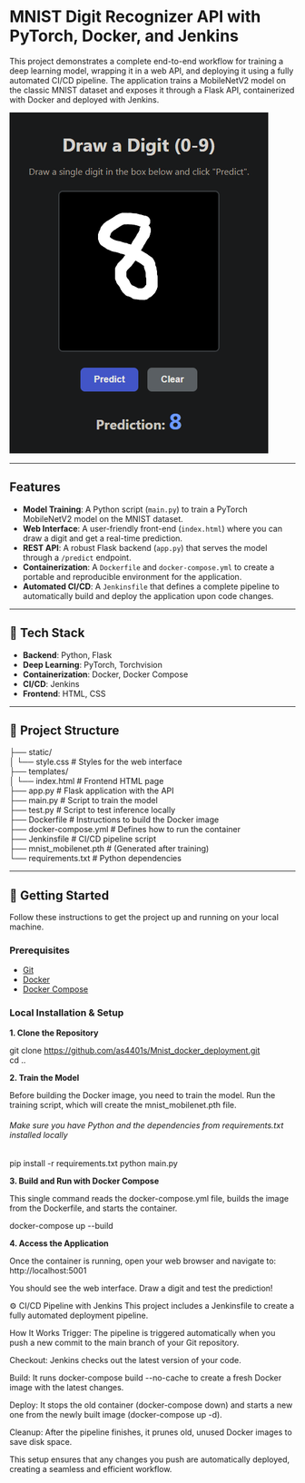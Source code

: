 # MNIST Digit Recognizer API with PyTorch, Docker, and Jenkins

This project demonstrates a complete end-to-end workflow for training a deep learning model, wrapping it in a web API, and deploying it using a fully automated CI/CD pipeline. The application trains a MobileNetV2 model on the classic MNIST dataset and exposes it through a Flask API, containerized with Docker and deployed with Jenkins.

![MNIST App Screenshot](image.png)

---

## Features

-   **Model Training**: A Python script (`main.py`) to train a PyTorch MobileNetV2 model on the MNIST dataset.
-   **Web Interface**: A user-friendly front-end (`index.html`) where you can draw a digit and get a real-time prediction.
-   **REST API**: A robust Flask backend (`app.py`) that serves the model through a `/predict` endpoint.
-   **Containerization**: A `Dockerfile` and `docker-compose.yml` to create a portable and reproducible environment for the application.
-   **Automated CI/CD**: A `Jenkinsfile` that defines a complete pipeline to automatically build and deploy the application upon code changes.

---

## 🚀 Tech Stack

-   **Backend**: Python, Flask
-   **Deep Learning**: PyTorch, Torchvision
-   **Containerization**: Docker, Docker Compose
-   **CI/CD**: Jenkins
-   **Frontend**: HTML, CSS

---

## 📂 Project Structure


├── static/ <br>
│   └── style.css         # Styles for the web interface <br>
├── templates/ <br>
│   └── index.html        # Frontend HTML page <br>
├── app.py                # Flask application with the API <br>
├── main.py               # Script to train the model <br>
├── test.py               # Script to test inference locally <br>
├── Dockerfile            # Instructions to build the Docker image <br>
├── docker-compose.yml    # Defines how to run the container <br>
├── Jenkinsfile           # CI/CD pipeline script <br>
├── mnist_mobilenet.pth   # (Generated after training) <br>
└── requirements.txt      # Python dependencies <br>


---

## 🏁 Getting Started

Follow these instructions to get the project up and running on your local machine.

### Prerequisites

-   [Git](https://git-scm.com/)
-   [Docker](https://www.docker.com/products/docker-desktop/)
-   [Docker Compose](https://docs.docker.com/compose/install/)

### Local Installation & Setup

**1. Clone the Repository**

git clone https://github.com/as4401s/Mnist_docker_deployment.git <br>
cd ..

**2. Train the Model**

Before building the Docker image, you need to train the model. Run the training script, which will create the mnist_mobilenet.pth file.

###### Make sure you have Python and the dependencies from requirements.txt installed locally
pip install -r requirements.txt
python main.py

**3. Build and Run with Docker Compose**

This single command reads the docker-compose.yml file, builds the image from the Dockerfile, and starts the container.

docker-compose up --build

**4. Access the Application**

Once the container is running, open your web browser and navigate to:
http://localhost:5001

You should see the web interface. Draw a digit and test the prediction!

⚙️ CI/CD Pipeline with Jenkins
This project includes a Jenkinsfile to create a fully automated deployment pipeline.

How It Works
Trigger: The pipeline is triggered automatically when you push a new commit to the main branch of your Git repository.

Checkout: Jenkins checks out the latest version of your code.

Build: It runs docker-compose build --no-cache to create a fresh Docker image with the latest changes.

Deploy: It stops the old container (docker-compose down) and starts a new one from the newly built image (docker-compose up -d).

Cleanup: After the pipeline finishes, it prunes old, unused Docker images to save disk space.

This setup ensures that any changes you push are automatically deployed, creating a seamless and efficient workflow.